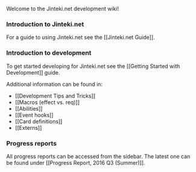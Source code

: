 Welcome to the Jinteki.net development wiki!

### Introduction to Jinteki.net

For a guide to using Jinteki.net see the [[Jinteki.net Guide]].

### Introduction to development

To get started developing for Jinteki.net see the [[Getting Started with Development]] guide.

Additional information can be found in:
* [[Development Tips and Tricks]]
* [[Macros (effect vs. req)]]
* [[Abilities]]
* [[Event hooks]]
* [[Card definitions]]
* [[Externs]]

### Progress reports

All progress reports can be accessed from the sidebar. The latest one can be found under [[Progress Report, 2016 Q3 (Summer)]].